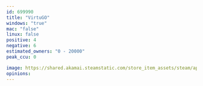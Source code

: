 ```yaml
---
id: 699990
title: "VirtuGO"
windows: "true"
mac: "false"
linux: false
positive: 4
negative: 6
estimated_owners: "0 - 20000"
peak_ccu: 0

image: https://shared.akamai.steamstatic.com/store_item_assets/steam/apps/699990/header.jpg?t=1505347826
opinions:
---
```

